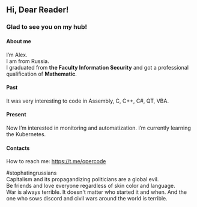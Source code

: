 ## Hi, Dear Reader!  
### Glad to see you on my hub!
#### About me
I’m Alex.  
I am from Russia.  
I graduated from **the Faculty Information Security** and got a professional qualification of **Mathematic**.
#### Past
It was very interesting to code in Assembly, C, C++, C#, QT, VBA.
#### Present
Now I’m interested in monitoring and automatization.
I’m currently learning the Kubernetes.
#### Contacts
How to reach me: https://t.me/opercode

#stophatingrussians  
Capitalism and its propagandizing politicians are a global evil.  
Be friends and love everyone regardless of skin color and language.  
War is always terrible. It doesn't matter who started it and when. And the one who sows discord and civil wars around the world is terrible.  
